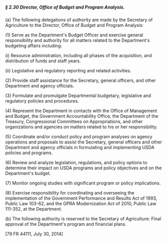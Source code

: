 ##### § 2.30 Director, Office of Budget and Program Analysis. #####

(a) The following delegations of authority are made by the Secretary of Agriculture to the Director, Office of Budget and Program Analysis:

(1) Serve as the Department's Budget Officer and exercise general responsibility and authority for all matters related to the Department's budgeting affairs including:

(i) Resource administration, including all phases of the acquisition, and distribution of funds and staff years.

(ii) Legislative and regulatory reporting and related activities.

(2) Provide staff assistance for the Secretary, general officers, and other Department and agency officials.

(3) Formulate and promulgate Departmental budgetary, legislative and regulatory policies and procedures.

(4) Represent the Department in contacts with the Office of Management and Budget, the Government Accountability Office, the Department of the Treasury, Congressional Committees on Appropriations, and other organizations and agencies on matters related to his or her responsibility.

(5) Coordinate and/or conduct policy and program analyses on agency operations and proposals to assist the Secretary, general officers and other Department and agency officials in formulating and implementing USDA policies and programs.

(6) Review and analyze legislation, regulations, and policy options to determine their impact on USDA programs and policy objectives and on the Department's budget.

(7) Monitor ongoing studies with significant program or policy implications.

(8) Exercise responsibility for coordinating and overseeing the implementation of the Government Performance and Results Act of 1993, Public Law 103-62, and the GPRA Modernization Act of 2010, Public Law 111-352, at the Department.

(b) The following authority is reserved to the Secretary of Agriculture: Final approval of the Department's program and financial plans.

[79 FR 44111, July 30, 2014]